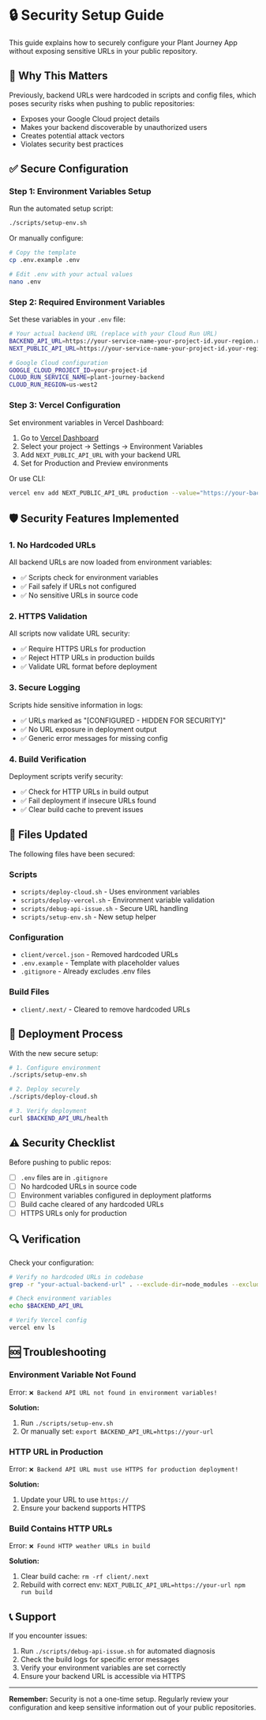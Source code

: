 # 🔒 Security Setup Guide

This guide explains how to securely configure your Plant Journey App without exposing sensitive URLs in your public repository.

## 🚨 Why This Matters

Previously, backend URLs were hardcoded in scripts and config files, which poses security risks when pushing to public repositories:

- Exposes your Google Cloud project details
- Makes your backend discoverable by unauthorized users
- Creates potential attack vectors
- Violates security best practices

## ✅ Secure Configuration

### Step 1: Environment Variables Setup

Run the automated setup script:

```bash
./scripts/setup-env.sh
```

Or manually configure:

```bash
# Copy the template
cp .env.example .env

# Edit .env with your actual values
nano .env
```

### Step 2: Required Environment Variables

Set these variables in your `.env` file:

```bash
# Your actual backend URL (replace with your Cloud Run URL)
BACKEND_API_URL=https://your-service-name-your-project-id.your-region.run.app
NEXT_PUBLIC_API_URL=https://your-service-name-your-project-id.your-region.run.app

# Google Cloud configuration
GOOGLE_CLOUD_PROJECT_ID=your-project-id
CLOUD_RUN_SERVICE_NAME=plant-journey-backend
CLOUD_RUN_REGION=us-west2
```

### Step 3: Vercel Configuration

Set environment variables in Vercel Dashboard:

1. Go to [Vercel Dashboard](https://vercel.com/dashboard)
2. Select your project → Settings → Environment Variables
3. Add `NEXT_PUBLIC_API_URL` with your backend URL
4. Set for Production and Preview environments

Or use CLI:

```bash
vercel env add NEXT_PUBLIC_API_URL production --value="https://your-backend-url"
```

## 🛡️ Security Features Implemented

### 1. No Hardcoded URLs

All backend URLs are now loaded from environment variables:

- ✅ Scripts check for environment variables
- ✅ Fail safely if URLs not configured
- ✅ No sensitive URLs in source code

### 2. HTTPS Validation

All scripts now validate URL security:

- ✅ Require HTTPS URLs for production
- ✅ Reject HTTP URLs in production builds
- ✅ Validate URL format before deployment

### 3. Secure Logging

Scripts hide sensitive information in logs:

- ✅ URLs marked as "[CONFIGURED - HIDDEN FOR SECURITY]"
- ✅ No URL exposure in deployment output
- ✅ Generic error messages for missing config

### 4. Build Verification

Deployment scripts verify security:

- ✅ Check for HTTP URLs in build output
- ✅ Fail deployment if insecure URLs found
- ✅ Clear build cache to prevent issues

## 📁 Files Updated

The following files have been secured:

### Scripts
- `scripts/deploy-cloud.sh` - Uses environment variables
- `scripts/deploy-vercel.sh` - Environment variable validation  
- `scripts/debug-api-issue.sh` - Secure URL handling
- `scripts/setup-env.sh` - New setup helper

### Configuration
- `client/vercel.json` - Removed hardcoded URLs
- `.env.example` - Template with placeholder values
- `.gitignore` - Already excludes .env files

### Build Files
- `client/.next/` - Cleared to remove hardcoded URLs

## 🚀 Deployment Process

With the new secure setup:

```bash
# 1. Configure environment
./scripts/setup-env.sh

# 2. Deploy securely
./scripts/deploy-cloud.sh

# 3. Verify deployment
curl $BACKEND_API_URL/health
```

## ⚠️ Security Checklist

Before pushing to public repos:

- [ ] `.env` files are in `.gitignore`
- [ ] No hardcoded URLs in source code
- [ ] Environment variables configured in deployment platforms
- [ ] Build cache cleared of any hardcoded URLs
- [ ] HTTPS URLs only for production

## 🔍 Verification

Check your configuration:

```bash
# Verify no hardcoded URLs in codebase
grep -r "your-actual-backend-url" . --exclude-dir=node_modules --exclude-dir=.git

# Check environment variables
echo $BACKEND_API_URL

# Verify Vercel config
vercel env ls
```

## 🆘 Troubleshooting

### Environment Variable Not Found

Error: `❌ Backend API URL not found in environment variables!`

**Solution:**
1. Run `./scripts/setup-env.sh`
2. Or manually set: `export BACKEND_API_URL=https://your-url`

### HTTP URL in Production

Error: `❌ Backend API URL must use HTTPS for production deployment!`

**Solution:**
1. Update your URL to use `https://`
2. Ensure your backend supports HTTPS

### Build Contains HTTP URLs

Error: `❌ Found HTTP weather URLs in build`

**Solution:**
1. Clear build cache: `rm -rf client/.next`
2. Rebuild with correct env: `NEXT_PUBLIC_API_URL=https://your-url npm run build`

## 📞 Support

If you encounter issues:

1. Run `./scripts/debug-api-issue.sh` for automated diagnosis
2. Check the build logs for specific error messages
3. Verify your environment variables are set correctly
4. Ensure your backend URL is accessible via HTTPS

---

**Remember:** Security is not a one-time setup. Regularly review your configuration and keep sensitive information out of your public repositories.
